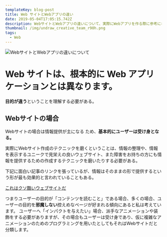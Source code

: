 ```yaml
---
templateKey: blog-post
title: Web サイトとWebアプリの違い
date: 2019-05-04T17:05:15.742Z
description: WebサイトとWebアプリの違いについて、実際にWebアプリを作る際に参考になればと思い、自分なりに違いをまとめてみました。
thumbnail: /img/undraw_creative_team_r90h.png
tags:
  - Web
---
```

![WebサイトとWebアプリの違いについて](/img/undraw_creative_team_r90h.png "WebサイトとWebアプリの違いについて")

# Web サイトは、根本的に Web アプリケーションとは異なります。

**目的が違う**ということを理解する必要がある。

## Webサイトの場合

Webサイトの場合は情報提供が主になるため、**基本的にユーザーは受け身となる。**

実際にWebサイト作成のテクニックを磨くということは、情報の整理や、情報を表示するユニークで見栄えの良いウェブサイト、また障害をお持ちの方にも情報を提供するための作成するテクニックを磨いたりする必要がある。

下記に面白い記事のリンクを張っているが、情報はそのままの形で提供するという形が最も効果的と言われていることもある。

[これはクソ酷いウェブサイトだ](http://toshimaru.net/motherfuckingwebsite/) 

つまりユーザーの目的が「コンテンツを読むこと」である場合、多くの場合、ユーザーの目的を**邪魔しない**控えめなページが好まれる傾向にあると私は考えています。
ユーザーへ「インパクトを与えたい」場合、派手なアニメーションや装飾をする必要がありますが、その場合もユーザーは受け身であり、仮に複雑なアニメーションのためのプログラミングを用いたとしてもそれはWebサイトだと分類します。



